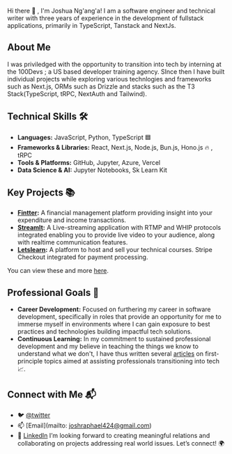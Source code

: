 Hi there 👋 , I'm Joshua Ng'ang'a!  I am a software engineer and technical writer with three years of experience in the development of fullstack applications, primarily in TypeScript, Tanstack and NextJs. 

## About Me
 I was priviledged with the opportunity to transition into tech by interning at the 100Devs ; a US based developer training agency. SInce then I have built individual projects while exploring various technlogies and frameworks such as Next.js, ORMs such as Drizzle and stacks such as the T3 Stack(TypeScript, tRPC, NextAuth and Tailwind). 

## Technical Skills 🛠️
- **Languages:** JavaScript, Python, TypeScript 🟦
- **Frameworks & Libraries:** React, Next.js, Node.js, Bun.js, Hono.js 🔥 , tRPC
- **Tools & Platforms:** GitHub, Jupyter, Azure, Vercel
- **Data Science & AI:** Jupyter Notebooks, Sk Learn Kit

## Key Projects 📚
- **[Fintter](https://github.com/RafasGit/fintter):** A financial management platform providing insight into your expenditure and income transactions.
- **[StreamIt](https://github.com/RafasGit/StreamIt):** A Live-streaming application with RTMP and WHIP protocols integrated enabling you to provide live video to your audience, along with realtime communication features.
- **[Letslearn](https://github.com/RafasGit/letslearn):** A platform to host and sell your technical courses. Stripe Checkout integrated for payment processing.

You can view these and more [here](https://www.joshnganga.site/).


## Professional Goals 🚀
- **Career Development:** Focused on furthering my career in software development, specifically in roles that provide an opportunity for me to immerse myself in environments where I can gain exposure to best practices and technologies building impactful tech solutions.
- **Continuous Learning:** In my commitment to sustained professional development and my believe in teaching the things we know to understand what we don't, I have thus written several [articles](https://dev.to/joshraphael) on first-principle topics aimed at assisting professionals transitioning into tech 📈.

## Connect with Me 📬
- 🐦 [@twitter](https://x.com/rafa_codes22)
- 📫 [Email](mailto: joshraphael424@gmail.com)
- 🔗 [LinkedIn](https://www.linkedin.com/in/joshua-ng-ang-a-13158120a)
I’m looking forward to creating meaningful relations and collaborating on projects addressing real world issues. Let’s connect! 🌍



<!--
**RafasGit/RafasGit** is a ✨ _special_ ✨ repository because its `README.md` (this file) appears on your GitHub profile.

Here are some ideas to get you started:

- 🔭 I’m currently working on ...
- 🌱 I’m currently learning ...
- 👯 I’m looking to collaborate on ...
- 🤔 I’m looking for help with ...
- 💬 Ask me about ...
- 📫 How to reach me: ...
- 😄 Pronouns: ...
- ⚡ Fun fact: ...
-->
